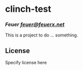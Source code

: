 # clinch-test
### _Feuer <feuer@feuerx.net>_

This is a project to do ... something.

## License

Specify license here

